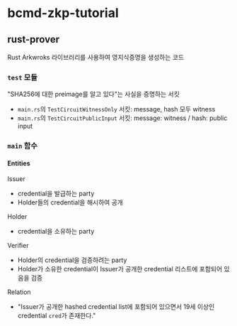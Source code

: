 # bcmd-zkp-tutorial

## rust-prover

Rust Arkwroks 라이브러리를 사용하여 영지식증명을 생성하는 코드

### `test` 모듈

"SHA256에 대한 preimage를 알고 있다"는 사실을 증명하는 서킷

- `main.rs`의 `TestCircuitWitnessOnly` 서킷: message, hash 모두 witness
- `main.rs`의 `TestCircuitPublicInput` 서킷: message: witness / hash: public input

### `main` 함수

#### Entities

Issuer

- credential을 발급하는 party
- Holder들의 credential을 해시하여 공개

Holder

- credential을 소유하는 party

Verifier

- Holder의 credential을 검증하려는 party
- Holder가 소유한 credential이 Issuer가 공개한 credential 리스트에 포함되어 있음을 검증

Relation

- "Issuer가 공개한 hashed credential list에 포함되어 있으면서 19세 이상인 credential `cred`가 존재한다."
